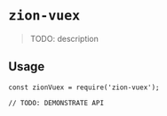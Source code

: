 # `zion-vuex`

> TODO: description

## Usage

```
const zionVuex = require('zion-vuex');

// TODO: DEMONSTRATE API
```
